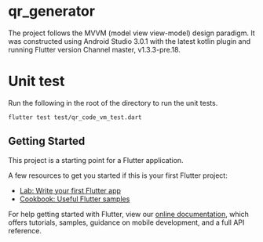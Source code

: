 # qr_generator

The project follows the MVVM (model view view-model) design paradigm.  It was constructed using Android Studio 3.0.1 with the latest kotlin plugin and running Flutter version Channel master, v1.3.3-pre.18.

# Unit test

Run the following in the root of the directory to run the unit tests.

`flutter test test/qr_code_vm_test.dart`



## Getting Started

This project is a starting point for a Flutter application.

A few resources to get you started if this is your first Flutter project:

- [Lab: Write your first Flutter app](https://flutter.io/docs/get-started/codelab)
- [Cookbook: Useful Flutter samples](https://flutter.io/docs/cookbook)

For help getting started with Flutter, view our 
[online documentation](https://flutter.io/docs), which offers tutorials, 
samples, guidance on mobile development, and a full API reference.
